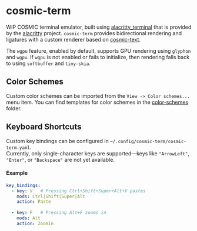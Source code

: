 # cosmic-term
WIP COSMIC terminal emulator, built using [alacritty\_terminal](https://docs.rs/alacritty_terminal) that is provided by the [alacritty](https://github.com/alacritty/alacritty) project. `cosmic-term` provides bidirectional rendering and ligatures with a custom renderer based on [cosmic-text](https://github.com/pop-os/cosmic-text).

The `wgpu` feature, enabled by default, supports GPU rendering using `glyphon`
and `wgpu`. If `wgpu` is not enabled or fails to initialize, then rendering falls
back to using `softbuffer` and `tiny-skia`.

## Color Schemes

Custom color schemes can be imported from the `View -> Color schemes...` menu item.
You can find templates for color schemes in the [color-schemes](color-schemes) folder.

## Keyboard Shortcuts

Custom key bindings can be configured in `~/.config/cosmic-term/cosmic-term.yaml`.  
Currently, only single-character keys are supported—keys like `"ArrowLeft"`, `"Enter"`, or `"Backspace"` are not yet available.

#### Example
```yaml
key_bindings:
  - key: V   # Pressing Ctrl+Shift+Super+Alt+V pastes
    mods: Ctrl|Shift|Super|Alt
    action: Paste
    
  - key: F   # Pressing Alt+F zooms in
    mods: Alt
    action: ZoomIn